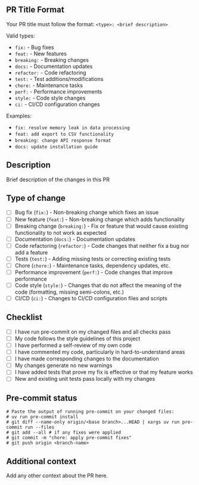 ## PR Title Format
Your PR title must follow the format: `<type>: <brief description>`

Valid types:
- `fix:` - Bug fixes
- `feat:` - New features
- `breaking:` - Breaking changes
- `docs:` - Documentation updates
- `refactor:` - Code refactoring
- `test:` - Test additions/modifications
- `chore:` - Maintenance tasks
- `perf:` - Performance improvements
- `style:` - Code style changes
- `ci:` - CI/CD configuration changes

Examples:
- `fix: resolve memory leak in data processing`
- `feat: add export to CSV functionality`
- `breaking: change API response format`
- `docs: update installation guide`

## Description
Brief description of the changes in this PR

## Type of change
- [ ] Bug fix (`fix:`) - Non-breaking change which fixes an issue
- [ ] New feature (`feat:`) - Non-breaking change which adds functionality
- [ ] Breaking change (`breaking:`) - Fix or feature that would cause existing functionality to not work as expected
- [ ] Documentation (`docs:`) - Documentation updates
- [ ] Code refactoring (`refactor:`) - Code changes that neither fix a bug nor add a feature
- [ ] Tests (`test:`) - Adding missing tests or correcting existing tests
- [ ] Chore (`chore:`) - Maintenance tasks, dependency updates, etc.
- [ ] Performance improvement (`perf:`) - Code changes that improve performance
- [ ] Code style (`style:`) - Changes that do not affect the meaning of the code (formatting, missing semi-colons, etc.)
- [ ] CI/CD (`ci:`) - Changes to CI/CD configuration files and scripts

## Checklist
- [ ] I have run pre-commit on my changed files and all checks pass
- [ ] My code follows the style guidelines of this project
- [ ] I have performed a self-review of my own code
- [ ] I have commented my code, particularly in hard-to-understand areas
- [ ] I have made corresponding changes to the documentation
- [ ] My changes generate no new warnings
- [ ] I have added tests that prove my fix is effective or that my feature works
- [ ] New and existing unit tests pass locally with my changes

## Pre-commit status
```
# Paste the output of running pre-commit on your changed files:
# uv run pre-commit install
# git diff --name-only origin/<base branch>...HEAD | xargs uv run pre-commit run --files
# git add --all # if any fixes were applied
# git commit -m "chore: apply pre-commit fixes"
# git push origin <branch-name>
```

## Additional context
Add any other context about the PR here.